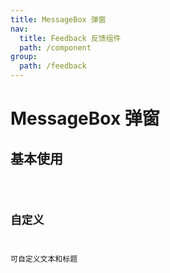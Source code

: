 ```yaml
---
title: MessageBox 弹窗
nav:
  title: Feedback 反馈组件
  path: /component
group:
  path: /feedback
---
```


# MessageBox 弹窗

## 基本使用

<code src="./demo/index.tsx" />

## 自定义
可自定义文本和标题
<code src="./demo/index2.tsx" />

<API>
